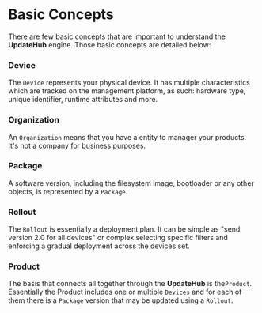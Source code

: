 # Basic Concepts

There are few basic concepts that are important to understand the **UpdateHub** engine. Those basic concepts are detailed below:

### Device

The `Device` represents your physical device. It has multiple characteristics which are tracked on the management platform, as such: hardware type, unique identifier, runtime attributes and more.

### Organization

An `Organization` means that you have a entity to manager your products. It's not a company for business purposes.

### Package

A software version, including the filesystem image, bootloader or any other objects, is represented by a `Package`.

### Rollout

The `Rollout` is essentially a deployment plan. It can be simple as "send version 2.0 for all devices" or complex selecting specific filters and enforcing a gradual deployment across the devices set.

### Product

The basis that connects all together through the **UpdateHub** is the`Product`. Essentially the Product includes one or multiple `Devices` and for each of them there is a `Package` version that may be updated using a `Rollout`.
